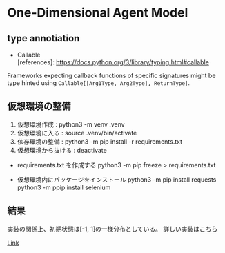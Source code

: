 # One-Dimensional Agent Model

## type annotiation

- Callable  
  [references]: https://docs.python.org/3/library/typing.html#callable

Frameworks expecting callback functions of specific signatures might be type hinted using `Callable[[Arg1Type, Arg2Type], ReturnType]`.

## 仮想環境の整備

1. 仮想環境作成 : python3 -m venv .venv
2. 仮想環境に入る : source .venv/bin/activate
3. 依存環境の整備 : python3 -m pip install -r requirements.txt
4. 仮想環境から抜ける : deactivate

- requirements.txt を作成する python3 -m pip freeze > requirements.txt

- 仮想環境内にパッケージをインストール python3 -m pip install requests python3 -m ppip install selenium

## 結果

実装の関係上、初期状態は[-1, 1]の一様分布としている。
詳しい実装は[こちら](./main.py)

[Link](report/report.md)